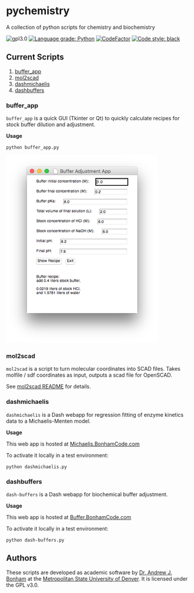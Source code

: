 # pychemistry
A collection of python scripts for chemistry and biochemistry

![gpl3.0](https://img.shields.io/github/license/Paradoxdruid/pychemistry.svg "GPL 3.0 Licensed")  [![Language grade: Python](https://img.shields.io/lgtm/grade/python/g/Paradoxdruid/pychemistry.svg?logo=lgtm&logoWidth=18)](https://lgtm.com/projects/g/Paradoxdruid/pychemistry/context:python)  [![CodeFactor](https://www.codefactor.io/repository/github/paradoxdruid/pychemistry/badge)](https://www.codefactor.io/repository/github/paradoxdruid/pychemistry) [![Code style: black](https://img.shields.io/badge/code%20style-black-000000.svg)](https://github.com/ambv/black) 


## Current Scripts

1. [buffer_app](#buffer_app)
2. [mol2scad](#mol2scad)
3. [dashmichaelis](#dashmichaelis)
4. [dashbuffers](#dashbuffers)

### buffer_app

`buffer_app` is a quick GUI (Tkinter or Qt) to quickly calculate recipes for stock buffer dilution and adjustment.

**Usage**

```
python buffer_app.py
```

![buffer_app screenshot](/images/buffer_app.png)

### mol2scad

`mol2scad` is a script to turn molecular coordinates into SCAD files.  Takes molfile / sdf coordinates as input, outputs a scad file for OpenSCAD.

See [mol2scad README](/scripts/mol2scad/README.md) for details.

### dashmichaelis

`dashmichaelis` is a Dash webapp for regression fitting of enzyme kinetics data to a Michaelis-Menten model.

**Usage**

This web app is hosted at [Michaelis.BonhamCode.com](https://michaelis.bonhamcode.com)

To activate it locally in a test environment:
```
python dashmichaelis.py
```

### dashbuffers

`dash-buffers` is a Dash webapp for biochemical buffer adjustment.

**Usage**

This web app is hosted at [Buffer.BonhamCode.com](https://buffer.bonhamcode.com)

To activate it locally in a test environment:
```
python dash-buffers.py
```


## Authors
These scripts are developed as academic software by [Dr. Andrew J. Bonham](https://github.com/Paradoxdruid) at the [Metropolitan State University of Denver](https://www.msudenver.edu). It is licensed under the GPL v3.0.
